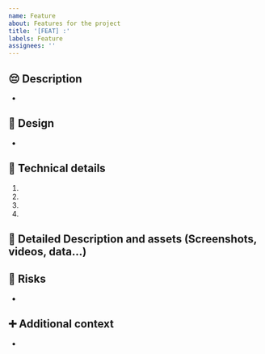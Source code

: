 ```yaml
---
name: Feature
about: Features for the project
title: '[FEAT] :'
labels: Feature
assignees: ''
---
```


## :pensive: Description

-

## :cherry_blossom: Design

-

## :wrench: Technical details

1.
2.
3.
4.

## :file_folder: Detailed Description and assets (Screenshots, videos, data...)

## :thinking: Risks

-

## :heavy_plus_sign: Additional context

-
